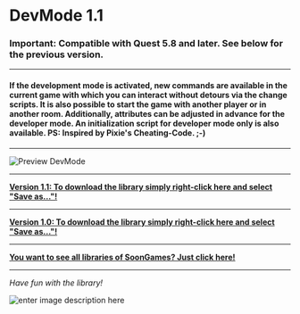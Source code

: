 # DevMode 1.1
### Important: Compatible with Quest 5.8 and later. See below for the previous version.
---
#### If the development mode is activated, new commands are available in the current game with which you can interact without detours via the change scripts. It is also possible to start the game with another player or in another room. Additionally, attributes can be adjusted in advance for the developer mode. An initialization script for developer mode only is also available. PS: Inspired by Pixie's Cheating-Code. ;-)
---

![Preview DevMode](https://raw.githubusercontent.com/SoonGames/quest_libraries/master/DevMode/readme/DevMode.gif)

---
**[Version 1.1: To download the library simply right-click here and select "Save as..."!](https://github.com/SoonGames/quest_libraries/raw/master/DevMode/DevMode.aslx)**

---
**[Version 1.0: To download the library simply right-click here and select "Save as..."!](https://github.com/SoonGames/quest_libraries/raw/master/DevMode/Version%201.0/DevMode.aslx)**

---
**[You want to see all libraries of SoonGames? Just click here!](https://github.com/SoonGames/quest_libraries)**

---

*Have fun with the library!*

![enter image description here](https://raw.githubusercontent.com/SoonGames/quest_libraries/master/soongames.png)